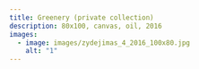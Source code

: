 ```yaml
---
title: Greenery (private collection)
description: 8﻿0x100, canvas, oil, 2016
images:
  - image: images/zydejimas_4_2016_100x80.jpg
    alt: "1"
---
```

